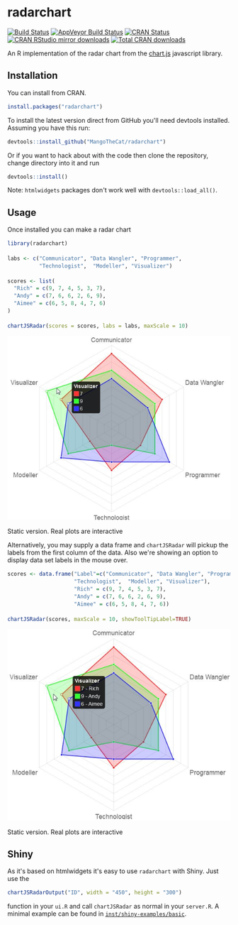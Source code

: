# radarchart

[![Build Status](https://travis-ci.org/MangoTheCat/radarchart.svg?branch=master)](https://travis-ci.org/MangoTheCat/radarchart) [![AppVeyor Build Status](https://ci.appveyor.com/api/projects/status/github/MangoTheCat/radarchart?branch=master&svg=true)](https://ci.appveyor.com/project/MangoTheCat/radarchart) [![CRAN Status](http://www.r-pkg.org/badges/version/radarchart)](http://www.r-pkg.org/pkg/radarchart)
[![CRAN RStudio mirror downloads](http://cranlogs.r-pkg.org/badges/radarchart)](http://www.r-pkg.org/pkg/radarchart)
[![Total CRAN downloads](http://cranlogs.r-pkg.org/badges/grand-total/radarchart)](http://www.r-pkg.org/pkg/radarchart)



An R implementation of the radar chart from the [chart.js](http://www.chartjs.org/) javascript library.

## Installation

You can install from CRAN.
```r
install.packages("radarchart")
```

To install the latest version direct from GitHub you'll need devtools installed. Assuming you have this run:
```r
devtools::install_github("MangoTheCat/radarchart")
```

Or if you want to hack about with the code then clone the repository, change directory into it and run
```r
devtools::install()
```

Note: `htmlwidgets` packages don't work well with `devtools::load_all()`.

## Usage

Once installed you can make a radar chart

```r
library(radarchart)

labs <- c("Communicator", "Data Wangler", "Programmer",
          "Technologist",  "Modeller", "Visualizer")

scores <- list(
  "Rich" = c(9, 7, 4, 5, 3, 7),
  "Andy" = c(7, 6, 6, 2, 6, 9),
  "Aimee" = c(6, 5, 8, 4, 7, 6)
)

chartJSRadar(scores = scores, labs = labs, maxScale = 10)
```
<img src="inst/figs/readmePlot01.jpg" alt="Static image of example output"  />
<p class="caption">Static version. Real plots are interactive</p>

Alternatively, you may supply a data frame and `chartJSRadar` will pickup the labels from the first column of the data. Also we're showing an option to display data set labels in the mouse over.

```r
scores <- data.frame("Label"=c("Communicator", "Data Wangler", "Programmer",
                     "Technologist",  "Modeller", "Visualizer"),
                     "Rich" = c(9, 7, 4, 5, 3, 7),
                     "Andy" = c(7, 6, 6, 2, 6, 9),
                     "Aimee" = c(6, 5, 8, 4, 7, 6))

chartJSRadar(scores, maxScale = 10, showToolTipLabel=TRUE)
```
<img src="inst/figs/readmePlot02.jpg" alt="Static image of example output"  />
<p class="caption">Static version. Real plots are interactive</p>

## Shiny

As it's based on htmlwidgets it's easy to use `radarchart` with Shiny. Just use the 

```r
chartJSRadarOutput("ID", width = "450", height = "300")
```
function in your `ui.R` and call `chartJSRadar` as normal in your `server.R`. A minimal example can be found in [`inst/shiny-examples/basic`](https://github.com/MangoTheCat/radarchart/tree/master/inst/shiny-examples/basic).


